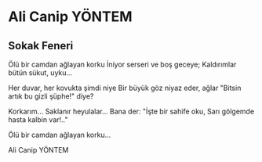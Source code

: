 # Ali Canip YÖNTEM

## Sokak Feneri

Ölü bir camdan ağlayan korku
İniyor serseri ve boş geceye;
Kaldırımlar bütün sükut, uyku...

Her duvar, her kovukta şimdi niye
Bir büyük göz niyaz eder, ağlar
"Bitsin artık bu gizli şüphe!" diye?

Korkarım... Saklanır heyulalar...
Bana der: "İşte bir sahife oku,
Sarı gölgemde hasta kalbin var!.."
 
Ölü bir camdan ağlayan korku...

Ali Canip YÖNTEM